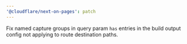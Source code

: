 ```yaml
---
'@cloudflare/next-on-pages': patch
---
```


Fix named capture groups in query param `has` entries in the build output config not applying to route destination paths.
